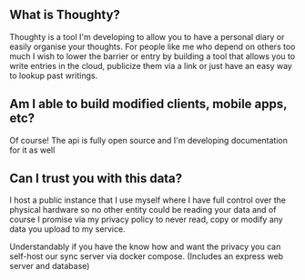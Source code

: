 ## What is Thoughty?
Thoughty is a tool I'm developing to allow you to have a personal diary or easily organise your thoughts. For people like me who depend on others too much I wish to lower the barrier or entry by building a tool that allows you to write entries in the cloud, publicize them via a link or just have an easy way to lookup past writings.
## Am I able to build modified clients, mobile apps, etc?
Of course! The api is fully open source and I'm developing documentation for it as well
## Can I trust you with this data?
I host a public instance that I use myself where I have full control over the physical hardware so no other entity could be reading your data and of course I promise via my privacy policy to never read, copy or modify any data you upload to my service.

Understandably if you have the know how and want the privacy you can self-host our sync server via docker compose. (Includes an express web server and database)
